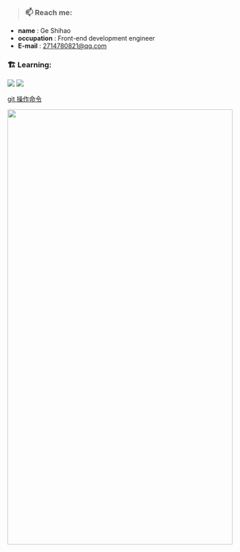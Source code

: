 
> ### 📫 Reach me:
> 
- **name** : Ge Shihao
- **occupation** : Front-end development engineer
- **E-mail** : 2714780821@qq.com

### 🏗️ Learning:

<code><img src="https://img.shields.io/badge/react-%2320232a.svg?style=for-the-badge&logo=react&logoColor=%2361DAFB"/></code>
<code><img src="https://img.shields.io/badge/typescript-%23007ACC.svg?style=for-the-badge&logo=typescript&logoColor=white"/></code>

[git 操作命令](https://github.com/randomtc/randomtc/issues/1)
<p align="center"><img width="100%" height="50%" src="./images/background.jpg" /></p>


